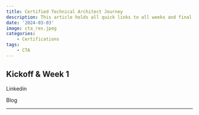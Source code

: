 ```yaml
---
title: Certified Technical Architect Journey
description: This article holds all quick links to all weeks and final considerations of my CTA Journey.
date: '2024-03-03'
image: cta_res.jpeg
categories:
    - Certifications
tags:
    - CTA
---
```


## Kickoff & Week 1

Linkedin

Blog


---